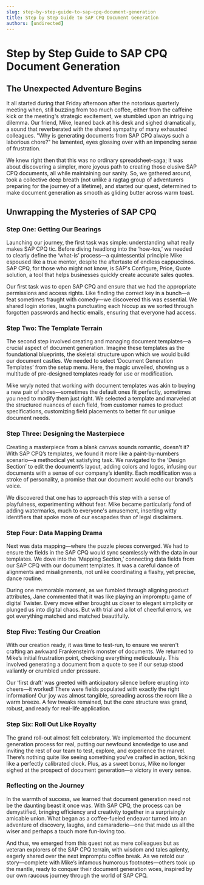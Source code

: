```yaml
---
slug: step-by-step-guide-to-sap-cpq-document-generation
title: Step by Step Guide to SAP CPQ Document Generation
authors: [undirected]
---
```



# Step by Step Guide to SAP CPQ Document Generation

## The Unexpected Adventure Begins

It all started during that Friday afternoon after the notorious quarterly meeting when, still buzzing from too much coffee, either from the caffeine kick or the meeting's strategic excitement, we stumbled upon an intriguing dilemma. Our friend, Mike, leaned back at his desk and sighed dramatically, a sound that reverberated with the shared sympathy of many exhausted colleagues. "Why is generating documents from SAP CPQ always such a laborious chore?" he lamented, eyes glossing over with an impending sense of frustration.

We knew right then that this was no ordinary spreadsheet-saga; it was about discovering a simpler, more joyous path to creating those elusive SAP CPQ documents, all while maintaining our sanity. So, we gathered around, took a collective deep breath (not unlike a ragtag group of adventurers preparing for the journey of a lifetime), and started our quest, determined to make document generation as smooth as gliding butter across warm toast.

## Unwrapping the Mysteries of SAP CPQ

### Step One: Getting Our Bearings

Launching our journey, the first task was simple: understanding what really makes SAP CPQ tic. Before diving headlong into the ‘how-tos,’ we needed to clearly define the ‘what-is’ process—a quintessential principle Mike espoused like a true mentor, despite the aftertaste of endless cappuccinos. SAP CPQ, for those who might not know, is SAP's Configure, Price, Quote solution, a tool that helps businesses quickly create accurate sales quotes.

Our first task was to open SAP CPQ and ensure that we had the appropriate permissions and access rights. Like finding the correct key in a bunch—a feat sometimes fraught with comedy—we discovered this was essential. We shared login stories, laughs punctuating each hiccup as we sorted through forgotten passwords and hectic emails, ensuring that everyone had access.

### Step Two: The Template Terrain

The second step involved creating and managing document templates—a crucial aspect of document generation. Imagine these templates as the foundational blueprints, the skeletal structure upon which we would build our document castles. We needed to select ‘Document Generation Templates’ from the setup menu. Here, the magic unveiled, showing us a multitude of pre-designed templates ready for use or modification.

Mike wryly noted that working with document templates was akin to buying a new pair of shoes—sometimes the default ones fit perfectly, sometimes you need to modify them just right. We selected a template and marveled at the structured nuances of each field, from customer names to product specifications, customizing field placements to better fit our unique document needs.

### Step Three: Designing the Masterpiece

Creating a masterpiece from a blank canvas sounds romantic, doesn't it? With SAP CPQ’s templates, we found it more like a paint-by-numbers scenario—a methodical yet satisfying task. We navigated to the ‘Design Section’ to edit the document’s layout, adding colors and logos, infusing our documents with a sense of our company’s identity. Each modification was a stroke of personality, a promise that our document would echo our brand’s voice.

We discovered that one has to approach this step with a sense of playfulness, experimenting without fear. Mike became particularly fond of adding watermarks, much to everyone's amusement, inserting witty identifiers that spoke more of our escapades than of legal disclaimers.

### Step Four: Data Mapping Drama

Next was data mapping—where the puzzle pieces converged. We had to ensure the fields in the SAP CPQ would sync seamlessly with the data in our templates. We dove into the ‘Mapping Section,’ connecting data fields from our SAP CPQ with our document templates. It was a careful dance of alignments and misalignments, not unlike coordinating a flashy, yet precise, dance routine.

During one memorable moment, as we fumbled through aligning product attributes, Jane commented that it was like playing an impromptu game of digital Twister. Every move either brought us closer to elegant simplicity or plunged us into digital chaos. But with trial and a lot of cheerful errors, we got everything matched and matched beautifully.

### Step Five: Testing Our Creation

With our creation ready, it was time to test-run, to ensure we weren't crafting an awkward Frankenstein’s monster of documents. We returned to Mike’s initial frustration point, checking everything meticulously. This involved generating a document from a quote to see if our setup stood valiantly or crumbled under pressure.

Our ‘first draft’ was greeted with anticipatory silence before erupting into cheers—it worked! There were fields populated with exactly the right information! Our joy was almost tangible, spreading across the room like a warm breeze. A few tweaks remained, but the core structure was grand, robust, and ready for real-life application.

### Step Six: Roll Out Like Royalty

The grand roll-out almost felt celebratory. We implemented the document generation process for real, putting our newfound knowledge to use and inviting the rest of our team to test, explore, and experience the marvel. There’s nothing quite like seeing something you’ve crafted in action, ticking like a perfectly calibrated clock. Plus, as a sweet bonus, Mike no longer sighed at the prospect of document generation—a victory in every sense.

### Reflecting on the Journey

In the warmth of success, we learned that document generation need not be the daunting beast it once was. With SAP CPQ, the process can be demystified, bringing efficiency and creativity together in a surprisingly amicable union. What began as a coffee-fueled endeavor turned into an adventure of discovery, laughs, and camaraderie—one that made us all the wiser and perhaps a touch more fun-loving too.

And thus, we emerged from this quest not as mere colleagues but as veteran explorers of the SAP CPQ terrain, with wisdom and tales aplenty, eagerly shared over the next impromptu coffee break. As we retold our story—complete with Mike’s infamous humorous footnotes—others took up the mantle, ready to conquer their document generation woes, inspired by our own raucous journey through the world of SAP CPQ.